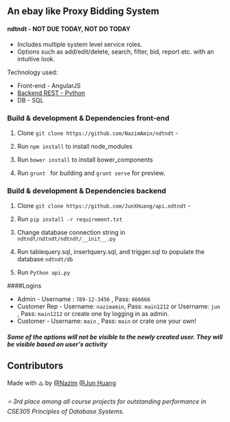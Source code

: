 ## An ebay like Proxy Bidding System


#### ndtndt - NOT DUE TODAY, NOT DO TODAY

  - Includes multiple system level service roles.
  - Options such as add/edit/delete, search, filter, bid, report etc. with an intuitive look.

Technology used:
 - Front-end - AngularJS
 - [Backend REST  - Python](https://github.com/NazimAmin/api.ndtndt)  
 - DB - SQL

### Build & development & Dependencies front-end

1. Clone `git clone https://github.com/NazimAmin/ndtndt` -

2. Run `npm install` to install node_modules

3. Run `bower install` to install bower_components

4. Run `grunt ` for building and `grunt serve` for preview.

### Build & development & Dependencies backend

1. Clone `git clone https://github.com/JunXHuang/api.ndtndt` -

2. Run `pip install -r requirement.txt`

3. Change database connection string in `ndtndt/ndtndt/ndtndt/__init__.py`

4. Run tablequery.sql, insertquery.sql, and trigger.sql to populate the database `ndtndt/db`

5. Run `Python api.py`


####Logins

-  Admin -  Username : `789-12-3456` , Pass: `666666`
-  Customer Rep - Username: `nazimamin`, Pass: `main1212`  or Username: `jun` , Pass: `main1212`  or create one by logging in as admin.
-  Customer - Username: `main` , Pass: `main`  or crate one your own!

##### *Some of the options will not be visible to the newly created user. They will be visible based on user's activity*


## Contributors

Made with :hotsprings: by [@Nazim](http://github.com/nazimamin) [@Jun Huang](http://github.com/JunXHuang)


###### :star: 3rd place among all course projects for outstanding performance in CSE305 Principles of Database Systems. 
